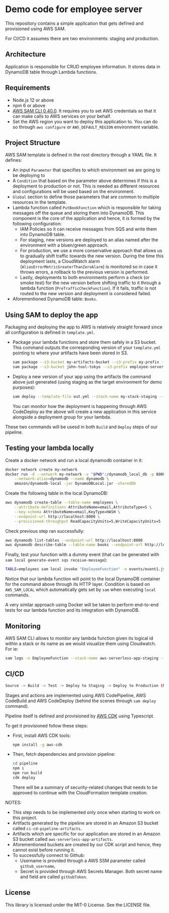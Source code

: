 # Demo code for employee server

This repository contains a simple application that gets defined and provisioned using AWS SAM.

For CI/CD it assumes there are two environments: staging and production.

## Architecture

Application is responsible for CRUD employee information. It stores data in DynamoDB table through Lambda functions.


## Requirements

* Node.js 12 or above
* npm 6 or above
* [AWS SAM CLI 0.40.0](https://docs.aws.amazon.com/serverless-application-model/latest/developerguide/serverless-sam-cli-install.html). It requires you to set AWS credentials so that it can make calls to AWS services on your behalf.
* Set the AWS region you want to deploy this application to. You can do so through `aws configure` or `AWS_DEFAULT_REGION` environment variable.

## Project Structure

AWS SAM template is defined in the root directory through a YAML file. It defines:

* An input `Parameter` that specifies to which environment we are going to be deploying to
* A `Condition` that based on the parameter above determines if this is a deployment to production or not. This is needed as different resources and configurations will be used based on the environment.
* `Global` section to define those parameters that are common to multiple resources in the template.
* Lambda function called `PutBookFunction` which is responsible for taking messages off the queue and storing them into DynamoDB. This component is the core of the application and hence, it is formed by the following configuration:
  * IAM Policies so it can receive messages from SQS and write them into DynamoDB table.
  * For staging, new versions are deployed to an alias named after the environment with a bluen/green approach.
  * For production, we use a more conservative approach that allows us to gradually shift traffic towards the new version. During the time this deployment lasts, a CloudWatch alarm (`AliasErrorMetricGreaterThanZeroAlarm`) is monitored so in case it throws errors, a rollback to the previous version is performed.
  * Lastly, deployments to both environments perform a check (or smoke test) for the new version before shifting traffic to it through a lambda function (`PreTrafficCheckFunction`). If it fails, traffic is not routed to the new version and deployment is considered failed.
* Aforementioned DynamoDB table: `Books`.

## Using SAM to deploy the app

Packaging and deploying the app to AWS is relatively straight forward since all configuration is defined in `template.yml`.

* Package your lambda functions and store them safely in a S3 bucket. This command outputs the corresponding version of your `template.yml` pointing to where your artifacts have been stored in S3.
  
  ```sh
  sam package --s3-bucket my-artifacts-bucket --s3-prefix my-prefix --output-template-file out.yml
  sam package --s3-bucket john-tool-tokyo --s3-prefix employee-server-deploy --output-template-file out.yml
  ```

* Deploy a new version of your app using the artifacts the command above just generated (using staging as the target environment for demo purposes):

  ```sh
  sam deploy --template-file out.yml --stack-name my-stack-staging --parameter-overrides ParameterKey=Environment,ParameterValue=staging --capabilities CAPABILITY_IAM
  ```

  You can monitor how the deployment is happening through AWS CodeDeploy as the above will create a new application in this service alongside a deployment group for your lambda.

These two commands will be usesd in both `Build` and `Deploy` steps of our pipeline.

## Testing your lambda locally

Create a docker network and run a local dynamodb container in it:

```sh
docker network create my-network
docker run -d --network my-network -v "$PWD":/dynamodb_local_db -p 8000:8000 \
    --network-alias=dynamodb --name dynamodb \
    amazon/dynamodb-local -jar DynamoDBLocal.jar -sharedDb
```

Create the following table in the local DynamoDB:

```sh
aws dynamodb create-table --table-name employees \
    --attribute-definitions AttributeName=email,AttributeType=S \
    --key-schema AttributeName=email,KeyType=HASH \
    --endpoint-url http://localhost:8000 \
    --provisioned-throughput ReadCapacityUnits=5,WriteCapacityUnits=5
```

Check previous step ran successfully:

```sh
aws dynamodb list-tables --endpoint-url http://localhost:8000
aws dynamodb describe-table --table-name books --endpoint-url http://localhost:8000
```

Finally, test your function with a dummy event (that can be generated with `sam local generate-event sqs receive-message`):

```sh
TABLE=employees sam local invoke "EmployeeFunction" -e events/event1.json  --docker-network my-network
```

Notice that our lambda function will point to the local DynamoDB container for the command above through its HTTP layer. Condition is based on `AWS_SAM_LOCAL` which automatically gets set by `sam` when executing `local` commands.

A very similar approach using Docker will be taken to perform end-to-end tests for our lambda function and its integration with DynamoDB.

## Monitoring

AWS SAM CLI allows to monitor any lambda function given its logical id within a stack or its name as we would visualize them using Cloudwatch. For ie:

```sh
sam logs -n EmployeeFunction --stack-name aws-serverless-app-staging --tail
```

## CI/CD

```sh
Source -> Build -> Test -> Deploy to Staging -> Deploy to Production (Manuall approval + Deploy)
```

Stages and actions are implemented using AWS CodePipeline, AWS CodeBuild and AWS CodeDeploy (behind the scenes through `sam deploy` command).

Pipeline itself is defined and provisioned by [AWS CDK](https://docs.aws.amazon.com/cdk/latest/guide/home.html) using Typescript.

To get it provisioned follow these steps:

* First, install AWS CDK tools:

  ```sh
  npm install -g aws-cdk
  ```

* Then, fetch dependencies and provision pipeline:

  ```sh
  cd pipeline
  npm i
  npm run build
  cdk deploy
  ```

  There will be a summary of security-related changes that needs to be approved to continue with the CloudFormation template creation.

NOTES:

* This step needs to be implemented only once when starting to work on this project.
* Artifacts generated by the pipeline are stored in an Amazon S3 bucket called `ci-cd-pipeline-artifacts`.
* Artifacts which are specific for our application are stored in an Amazon S3 bucket called `aws-serverless-app-artifacts`.
* Aforementioned buckets are created by our CDK script and hence, they cannot exist before running it.
* To successfully connect to Github:
  * Username is provided through a AWS SSM parameter called `github_username`,
  * Secret is provided through AWS Secrets Manager. Both secret name and field are called `githubToken`.


## License

This library is licensed under the MIT-0 License. See the LICENSE file.
